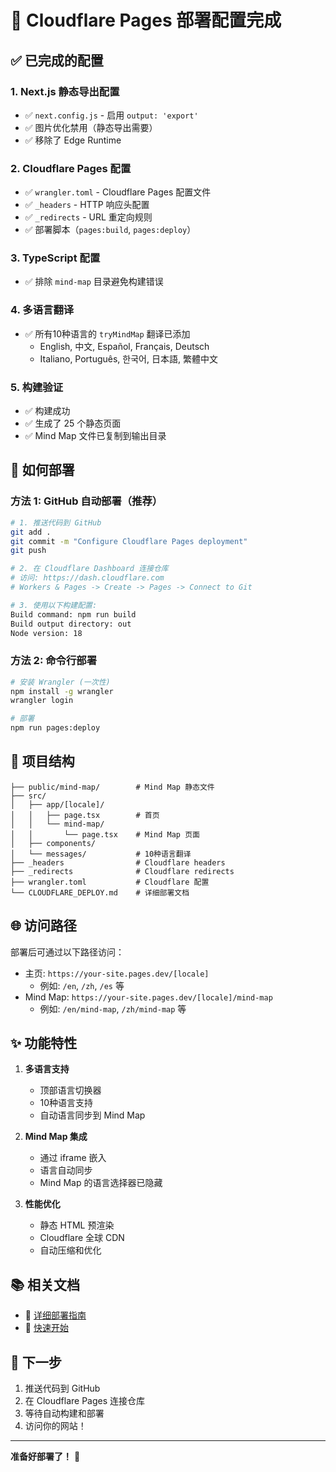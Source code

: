 # 🎉 Cloudflare Pages 部署配置完成

## ✅ 已完成的配置

### 1. Next.js 静态导出配置
- ✅ `next.config.js` - 启用 `output: 'export'`
- ✅ 图片优化禁用（静态导出需要）
- ✅ 移除了 Edge Runtime

### 2. Cloudflare Pages 配置
- ✅ `wrangler.toml` - Cloudflare Pages 配置文件
- ✅ `_headers` - HTTP 响应头配置
- ✅ `_redirects` - URL 重定向规则
- ✅ 部署脚本（`pages:build`, `pages:deploy`）

### 3. TypeScript 配置
- ✅ 排除 `mind-map` 目录避免构建错误

### 4. 多语言翻译
- ✅ 所有10种语言的 `tryMindMap` 翻译已添加
  - English, 中文, Español, Français, Deutsch
  - Italiano, Português, 한국어, 日本語, 繁體中文

### 5. 构建验证
- ✅ 构建成功
- ✅ 生成了 25 个静态页面
- ✅ Mind Map 文件已复制到输出目录

## 🚀 如何部署

### 方法 1: GitHub 自动部署（推荐）

```bash
# 1. 推送代码到 GitHub
git add .
git commit -m "Configure Cloudflare Pages deployment"
git push

# 2. 在 Cloudflare Dashboard 连接仓库
# 访问: https://dash.cloudflare.com
# Workers & Pages -> Create -> Pages -> Connect to Git

# 3. 使用以下构建配置:
Build command: npm run build
Build output directory: out
Node version: 18
```

### 方法 2: 命令行部署

```bash
# 安装 Wrangler (一次性)
npm install -g wrangler
wrangler login

# 部署
npm run pages:deploy
```

## 📁 项目结构

```
├── public/mind-map/        # Mind Map 静态文件
├── src/
│   ├── app/[locale]/
│   │   ├── page.tsx        # 首页
│   │   └── mind-map/
│   │       └── page.tsx    # Mind Map 页面
│   ├── components/
│   └── messages/           # 10种语言翻译
├── _headers                # Cloudflare headers
├── _redirects              # Cloudflare redirects
├── wrangler.toml           # Cloudflare 配置
└── CLOUDFLARE_DEPLOY.md    # 详细部署文档
```

## 🌐 访问路径

部署后可通过以下路径访问：

- 主页: `https://your-site.pages.dev/[locale]`
  - 例如: `/en`, `/zh`, `/es` 等
- Mind Map: `https://your-site.pages.dev/[locale]/mind-map`
  - 例如: `/en/mind-map`, `/zh/mind-map` 等

## ✨ 功能特性

1. **多语言支持**
   - 顶部语言切换器
   - 10种语言支持
   - 自动语言同步到 Mind Map

2. **Mind Map 集成**
   - 通过 iframe 嵌入
   - 语言自动同步
   - Mind Map 的语言选择器已隐藏

3. **性能优化**
   - 静态 HTML 预渲染
   - Cloudflare 全球 CDN
   - 自动压缩和优化

## 📚 相关文档

- 📖 [详细部署指南](./CLOUDFLARE_DEPLOY.md)
- 📖 [快速开始](./README_DEPLOY.md)

## 🎯 下一步

1. 推送代码到 GitHub
2. 在 Cloudflare Pages 连接仓库
3. 等待自动构建和部署
4. 访问你的网站！

---

**准备好部署了！** 🎉
